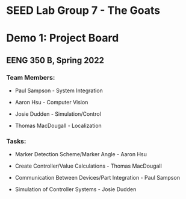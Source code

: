 # SEED Lab Group 7 - The Goats

# Demo 1: Project Board

## EENG 350 B, Spring 2022

### Team Members:

- Paul Sampson - System Integration

- Aaron Hsu - Computer Vision

- Josie Dudden - Simulation/Control

- Thomas MacDougall - Localization

### Tasks:

- Marker Detection Scheme/Marker Angle - Aaron Hsu

- Create Controller/Value Calculations - Thomas MacDougall

- Communication Between Devices/Part Integration - Paul Sampson

- Simulation of Controller Systems - Josie Dudden
